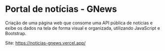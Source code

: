 # Portal de notícias - GNews
Criação de uma página web que consome uma API pública de notícias e exibe os dados na tela de forma visual e organizada, utilizando JavaScript e Bootstrap.

Site: https://noticias-gnews.vercel.app/
